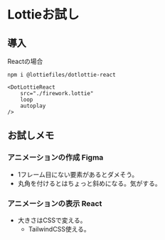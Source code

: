 # Lottieお試し

## 導入
Reactの場合
```
npm i @lottiefiles/dotlottie-react
```

```tsx
<DotLottieReact
    src="./firework.lottie"
    loop
    autoplay
/>
```

## お試しメモ
### アニメーションの作成 Figma
- 1フレーム目にない要素があるとダメそう。
- 丸角を付けるとはちょっと斜めになる。気がする。

### アニメーションの表示 React
- 大きさはCSSで変える。
  - TailwindCSS使える。